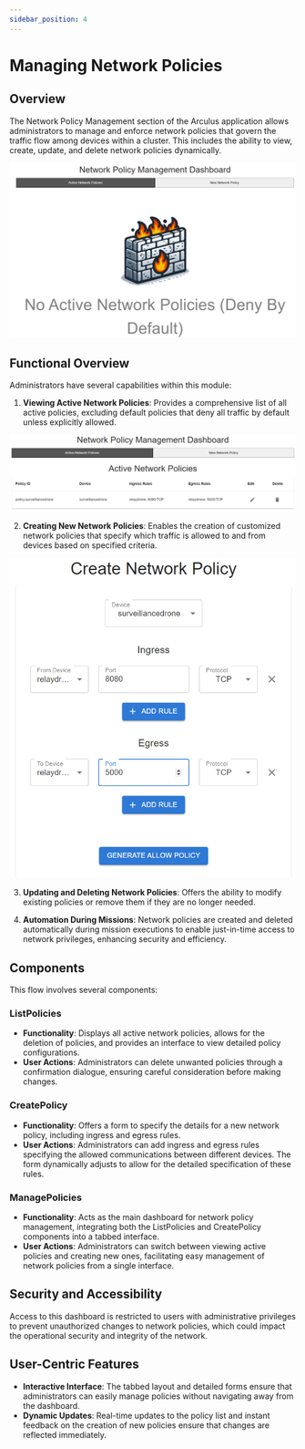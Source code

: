 ```yaml
---
sidebar_position: 4
---
```

# Managing Network Policies

## Overview
The Network Policy Management section of the Arculus application allows administrators to manage and enforce network policies that govern the traffic flow among devices within a cluster. This includes the ability to view, create, update, and delete network policies dynamically.

![Deny By Default](./noTraffic.png)

## Functional Overview
Administrators have several capabilities within this module:

1. **Viewing Active Network Policies**: Provides a comprehensive list of all active policies, excluding default policies that deny all traffic by default unless explicitly allowed.
   
![Viewing Existent Policies](./policies.png)

2. **Creating New Network Policies**: Enables the creation of customized network policies that specify which traffic is allowed to and from devices based on specified criteria.

![Creating Network Policy](./createPolicy.png)


3. **Updating and Deleting Network Policies**: Offers the ability to modify existing policies or remove them if they are no longer needed.

4. **Automation During Missions**: Network policies are created and deleted automatically during mission executions to enable just-in-time access to network privileges, enhancing security and efficiency.

## Components
This flow involves several components:

### ListPolicies
- **Functionality**: Displays all active network policies, allows for the deletion of policies, and provides an interface to view detailed policy configurations.
- **User Actions**: Administrators can delete unwanted policies through a confirmation dialogue, ensuring careful consideration before making changes.

### CreatePolicy
- **Functionality**: Offers a form to specify the details for a new network policy, including ingress and egress rules.
- **User Actions**: Administrators can add ingress and egress rules specifying the allowed communications between different devices. The form dynamically adjusts to allow for the detailed specification of these rules.

### ManagePolicies
- **Functionality**: Acts as the main dashboard for network policy management, integrating both the ListPolicies and CreatePolicy components into a tabbed interface.
- **User Actions**: Administrators can switch between viewing active policies and creating new ones, facilitating easy management of network policies from a single interface.

## Security and Accessibility
Access to this dashboard is restricted to users with administrative privileges to prevent unauthorized changes to network policies, which could impact the operational security and integrity of the network.

## User-Centric Features
- **Interactive Interface**: The tabbed layout and detailed forms ensure that administrators can easily manage policies without navigating away from the dashboard.
- **Dynamic Updates**: Real-time updates to the policy list and instant feedback on the creation of new policies ensure that changes are reflected immediately.



